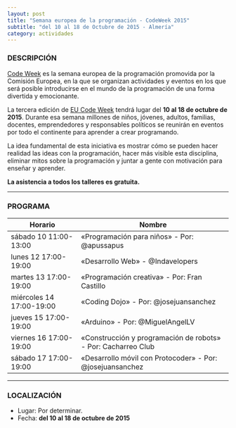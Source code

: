 ```yaml
---
layout: post
title: "Semana europea de la programación - CodeWeek 2015"
subtitle: "del 10 al 18 de Octubre de 2015 - Almería"
category: actividades
---
```


### DESCRIPCIÓN

[Code Week][1] es la semana europea de la programación promovida por la Comisión Europea, en la que se organizan actividades y eventos en los que será posible introducirse en el mundo de la programación de una forma divertida y emocionante.

La tercera edición de [EU Code Week][1] tendrá lugar del **10 al 18 de octubre de 2015**. Durante esa semana millones de niños, jóvenes, adultos, familias, docentes, emprendedores y responsables políticos se reunirán en eventos por todo el continente para aprender a crear programando.

La idea fundamental de esta iniciativa es mostrar cómo se pueden hacer realidad las ideas con la programación, hacer más visible esta disciplina, eliminar mitos sobre la programación y juntar a gente con motivación para enseñar y aprender.

**La asistencia a todos los talleres es gratuita.**

---

### PROGRAMA

| Horario | Nombre |
|---------|--------|
|sábado 10 11:00-13:00 |«Programación para niños» - Por: @apussapus |
|lunes 12 17:00-19:00 |  «Desarrollo Web» - @Indavelopers |
|martes 13 17:00-19:00 | «Programación creativa» - Por: Fran Castillo|
|miércoles 14 17:00-19:00 |  «Coding Dojo» - Por: @josejuansanchez|
|jueves 15 17:00-19:00 | «Arduino» - Por: @MiguelAngelLV|
|viernes 16 17:00-19:00 | «Construcción y programación de robots» - Por: Cacharreo Club|
|sábado 17 17:00-19:00 |  «Desarrollo móvil con Protocoder» - Por: @josejuansanchez|

---

### LOCALIZACIÓN

* Lugar: Por determinar.
* Fecha: **del 10 al 18 de octubre de 2015**

[1]: http://codeweek.eu
